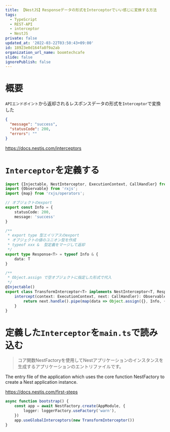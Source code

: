 ```yaml
---
title: 【NestJS】Responseデータの形式をInterceptorでいい感じに変換する方法
tags:
  - TypeScript
  - REST-API
  - interceptor
  - NestJS
private: false
updated_at: '2022-03-22T03:50:43+09:00'
id: 18923e0d164fa8f9a2ab
organization_url_name: boomtechcafe
slide: false
ignorePublish: false
---
```

# 概要

`APIエンドポイント`から返却されるレスポンスデータの形式を`Interceptor`で変換した

```json
{
  "message": "success",
  "statusCode": 200,
  "errors": ""
}
```

https://docs.nestjs.com/interceptors

# `Interceptor`を定義する

```ts:transform.interceptor.ts
import {Injectable, NestInterceptor, ExecutionContext, CallHandler} from '@nestjs/common';
import {Observable} from 'rxjs';
import {map} from 'rxjs/operators';

// オブジェクトのexport
export const Info = {
    statusCode: 200,
    message: 'success'
}

/**
 * export type 型エイリアスのexport
 * オブジェクトの値のユニオン型を作成
 * typeof xxx &  型定義をマージして返却
 */
export type Response<T> = typeof Info & {
    data: T
}

/**
 * Object.assign で空オブジェクトに指定した形式で代入
 */
@Injectable()
export class TransformInterceptor<T> implements NestInterceptor<T, Response<T>> {
    intercept(context: ExecutionContext, next: CallHandler): Observable<Response<T>> {
        return next.handle().pipe(map(data => Object.assign({}, Info, {data})));
    }
}
```

# 定義した`Interceptor`を`main.ts`で読み込む

> コア関数NestFactoryを使用してNestアプリケーションのインスタンスを生成するアプリケーションのエントリファイルです。

The entry file of the application which uses the core function NestFactory to create a Nest application instance.

https://docs.nestjs.com/first-steps

```ts:main.ts
async function bootstrap() {
    const app = await NestFactory.create(AppModule, {
        logger: loggerFactory.useFactory('warn'),
    })
    app.useGlobalInterceptors(new TransformInterceptor())
}
```
